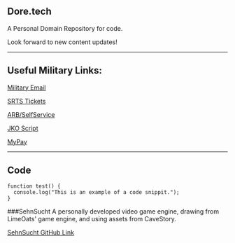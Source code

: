 ## Dore.tech

A Personal Domain Repository for code. 

Look forward to new content updates! 

--------------------------------------------------------
## Useful Military Links:

[Military Email](https://web-cols04.mail.mil/owa)

[SRTS Tickets](https://army.deps.mil/army/cmds/usarc_88RSC_PER2/SRTS/default.aspx)

[ARB/SelfService](https://selfservice.rcms.usar.army.mil/)

[JKO Script](https://github.com/Clutch152/scripts/blob/master/JKO/simplejko.md)

[MyPay](https://mypay.dfas.mil/)

--------------------------------------------------------
## Code 

```
function test() {
  console.log("This is an example of a code snippit.");
}
```
###SehnSucht
A personally developed video game engine, drawing from LimeOats' game engine, and using assets from CaveStory.

[SehnSucht GitHub Link](https://github.com/ndore444/Sehnsucht)
